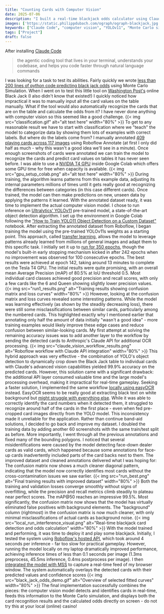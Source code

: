 ```yaml
---
title: "Counting Cards with Computer Vision"
date: 2025-07-06
description: "I built a real-time blackjack odds calculator using Claude Code AI, YOLOv11 computer vision, and Monte Carlo simulation. Complete tutorial with Python code, dataset annotation, and model training for automated card detection and probability analysis."
images: ['https://static.philippdubach.com/ograph/ograph-blackjack.jpg']
keywords: ["Claude Code", "computer vision", "YOLOv11", "Monte Carlo simulation", "blackjack odds", "object detection", "machine learning", "Python coding", "card detection", "AI programming", "data annotation", "transfer learning", "real-time detection", "Roboflow", "gaming AI"]
tags: ["Project"]
draft: false
---
```


After installing [Claude Code](https://www.anthropic.com/claude-code)
>the agentic coding tool that lives in your terminal, understands your codebase, and helps you code faster through natural language commands

I was looking for a task to test its abilities. Fairly quickly we wrote [less than 200 lines of python code predicting black jack odds](https://gist.github.com/philippdubach/741cbd56498e43375892966ca691b9c2) using Monte Carlo Simulation. When I went on to test this little tool on [Washington Post's](https://games.washingtonpost.com/games/blackjack) online Black Jack (I also didn't know that existed!) I quickly noticed how impractical it was to manually input all the card values on the table manually. What if the tool would also automatically recognize the cards that are on the table and calculate the odds from it? I have never done anything with computer vision so this seemed like a good challenge. 
{{< img src="classification.gif" alt="alt text here" width="80%" >}}
To get to any reasonable result we have to start with classification where we "teach" the model to categorize data by showing them lots of examples with correct labels. But where do the labels come from? I manually annotated [409 playing cards across 117 images](https://universe.roboflow.com/cards-agurd/playing_card_classification) using Roboflow Annotate (at first I only did half as much - why this wasn't a good idea we'll see in a minute). Once enough screenshots of cards were annotated we can train the model to recognize the cards and predict card values on tables it has never seen before. I was able to use a [NVIDIA T4 GPU](https://www.nvidia.com/en-us/data-center/tesla-t4/) inside Google Colab which offers some GPU time for free when capacity is available.
{{< img src="gpu_setup_colab.png" alt="alt text here" width="80%" >}}
During training, the algorithm learns patterns from this example data, adjusting its internal parameters millions of times until it gets really good at recognizing the differences between categories (in this case different cards). Once trained, the model can then make predictions on new, unseen data by applying the patterns it learned. With the annotated dataset ready, it was time to implement the actual computer vision model. I chose to run inference on [Ultralytics' YOLOv11](https://docs.ultralytics.com/de/models/yolo11/) pre-trained model, a state-of-the-art object detection algorithm. I set up the environment in Google Colab following the ["How to Train YOLO11 Object Detection on a Custom Dataset"](https://colab.research.google.com/github/roboflow-ai/notebooks/blob/main/notebooks/train-yolo11-object-detection-on-custom-dataset.ipynb) notebook. After extracting the annotated dataset from Roboflow, I began training the model using the pre-trained YOLOv11s weights as a starting point. This approach, called [transfer learning](https://en.wikipedia.org/wiki/Transfer_learning), allows the model to leverage patterns already learned from millions of general images and adapt them to this specific task.
I initially set it up to [run for 350 epochs](https://docs.ultralytics.com/guides/model-training-tips/#other-techniques-to-consider-when-handling-a-large-dataset), though the model's built-in early stopping mechanism kicked in after 242 epochs when no improvement was observed for 100 consecutive epochs. The best results were achieved at epoch 142, taking around 13 minutes to complete on the Tesla T4 GPU.
The initial results were quite promising, with an overall mean Average Precision (mAP) of 80.5% at IoU threshold 0.5. Most individual card classes achieved good precision and recall scores, with only a few cards like the 6 and Queen showing slightly lower precision values.
{{< img src="run1_results.png" alt="Training results showing confusion matrix and loss curves" width="80%" >}}
However, looking at the confusion matrix and loss curves revealed some interesting patterns. While the model was learning effectively (as shown by the steadily decreasing loss), there were still some misclassifications between similar cards, particularly among the numbered cards. This highlighted exactly why I mentioned earlier that annotating only half the amount of data initially "wasn't a good idea" - more training examples would likely improve these edge cases and reduce confusion between similar-looking cards. My first attempt at solving the remaining accuracy issues was to add another layer to the workflow by sending the detected cards to Anthropic's Claude API for additional OCR processing.
{{< img src="claude_vision_workflow_results.png" alt="Roboflow workflow with Claude API integration" width="80%" >}}
This hybrid approach was very effective - the combination of YOLO's object detection to dynamically crop down the Black Jack table to individual cards with Claude's advanced vision capabilities yielded 99.9% accuracy on the predicted cards. However, this solution came with a significant drawback: the additional API layer consumed valuable time and the large model's processing overhead, making it impractical for real-time gameplay.
Seeking a faster solution, I implemented the same workflow [locally using easyOCR](https://github.com/JaidedAI/EasyOCR) instead. EasyOCR seems to be really good at extracting black text on white background but [might struggle with everything else](https://stackoverflow.com/questions/68261703/how-to-improve-accuracy-prediction-for-easyocr). While it was able to correctly identify the card numbers when it detected them, it struggled to recognize around half of the cards in the first place - even when fed pre-cropped card images directly from the YOLO model. This inconsistency made it unreliable for the application.
Rather than continue band-aid solutions, I decided to go back and improve my dataset. I doubled the training data by adding another 60 screenshots with the same train/test split as before. More importantly, I went through all the previous annotations and fixed many of the bounding polygons. I noticed that several misidentifications were caused by the model detecting face-down dealer cards as valid cards, which happened because some annotations for face-up cards inadvertently included parts of the card backs next to them. The improved dataset and cleaned annotations delivered what I was hoping for: The confusion matrix now shows a much cleaner diagonal pattern, indicating that the model now correctly identifies most cards without the cross-contamination issues we saw earlier.
{{< img src="run_best.png" alt="Final training results with improved dataset" width="80%" >}}
Both the training and validation losses converge smoothly without signs of overfitting, while the precision and recall metrics climb steadily to plateau near perfect scores. The mAP@50 reaches an impressive 99.5%. Most significantly, the confusion matrix now shows that the model has virtually eliminated false positives with background elements. The "background" column (rightmost) in the confusion matrix is now much cleaner, with only minimal misclassifications of actual cards as background noise.
{{< img src="local_run_interference_visual.png" alt="Real-time blackjack card detection and odds calculation" width="80%" >}}
With the model trained and performing, it was time to deploy it and play some blackjack. Initially, I tested the system using [Roboflow's hosted API](https://docs.roboflow.com/deploy/serverless-hosted-api-v2), which took around 4 seconds per inference - far too slow for practical gameplay. However, running the model locally on my laptop dramatically improved performance, achieving inference times of less than 0.1 seconds per image (1.3ms preprocess, 45.5ms inference, 0.4ms postprocess per image). I then [integrated the model with MSS](https://python-mss.readthedocs.io/) to capture a real-time feed of my browser window. The system automatically overlays the detected cards with their predicted values and confidence scores
{{< img src="black_jack_odds_demo.gif" alt="Overview of selected fitted curves" width="80%" >}}
The final implementation successfully combines the pieces: the computer vision model detects and identifies cards in real-time, feeds this information to the Monte Carlo simulation, and displays both the card recognition results and the calculated odds directly on screen - do not try this at your local (online) casino!